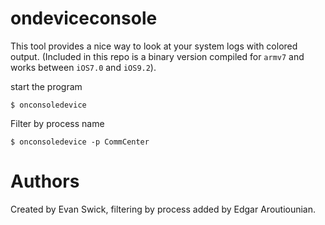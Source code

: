 ondeviceconsole
=================

This tool provides a nice way to look at your system logs with colored
output. (Included in this repo is a binary version compiled for
`armv7` and works between `iOS7.0` and `iOS9.2`).

start the program

```shell
$ onconsoledevice
```

Filter by process name
```shell
$ onconsoledevice -p CommCenter
```

Authors
========
Created by Evan Swick, filtering by process added by Edgar Aroutiounian.
